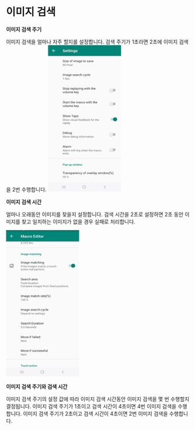 # 이미지 검색

**이미지 검색 주기**

이미지 검색을 얼마나 자주 할지를 설정합니다. 검색 주기가 1초라면 2초에 이미지 검색을 2번 수행합니다.
<img src="assets/settings_1.jpg" alt="Touch Macro settings" style="height: 400px; width:200px;"/>


**이미지 검색 시간**

얼마나 오래동안 이미지를 찾을지 설정합니다. 검색 시간을 2초로 설정하면 2초 동안 이미지를 찾고 일치하는 이미지가 없을 경우 실패로 처리합니다.

<img src="assets/editor_image_search.jpg" alt="Touch Macro image search editor" style="height: 400px; width:200px;"/>

**이미지 검색 주기와 검색 시간**

이미지 검색 주기의 설정 값에 따라 이미지 검색 시간동안 이미지 검색을 몇 번 수행할지 결정됩니다.
이미지 검색 주기가 1초이고 검색 시간이 4초이면 4번 이미지 검색을 수행합니다.
이미지 검색 주기가 2초이고 검색 시간이 4초이면 2번 이미지 검색을 수행합니다.
